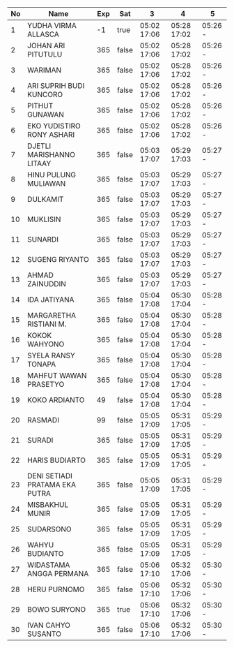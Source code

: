 | No | Name | Exp | Sat | 3 | 4 | 5 |
|-----|-----|-----|-----|-----|-----|-----|
| 1 | YUDHA VIRMA ALLASCA | -1 | true | 05:02 17:06 | 05:28 17:02 | 05:26 - |
| 2 | JOHAN ARI PITUTULU | 365 | false | 05:02 17:06 | 05:28 17:02 | 05:26 - |
| 3 | WARIMAN | 365 | false | 05:02 17:06 | 05:28 17:02 | 05:26 - |
| 4 | ARI SUPRIH BUDI KUNCORO | 365 | false | 05:02 17:06 | 05:28 17:02 | 05:26 - |
| 5 | PITHUT GUNAWAN | 365 | false | 05:02 17:06 | 05:28 17:02 | 05:26 - |
| 6 | EKO YUDISTIRO RONY ASHARI | 365 | false | 05:02 17:06 | 05:28 17:02 | 05:26 - |
| 7 | DJETLI MARISHANNO LITAAY | 365 | false | 05:03 17:07 | 05:29 17:03 | 05:27 - |
| 8 | HINU PULUNG MULIAWAN | 365 | false | 05:03 17:07 | 05:29 17:03 | 05:27 - |
| 9 | DULKAMIT | 365 | false | 05:03 17:07 | 05:29 17:03 | 05:27 - |
| 10 | MUKLISIN | 365 | false | 05:03 17:07 | 05:29 17:03 | 05:27 - |
| 11 | SUNARDI | 365 | false | 05:03 17:07 | 05:29 17:03 | 05:27 - |
| 12 | SUGENG RIYANTO | 365 | false | 05:03 17:07 | 05:29 17:03 | 05:27 - |
| 13 | AHMAD ZAINUDDIN | 365 | false | 05:03 17:07 | 05:29 17:03 | 05:27 - |
| 14 | IDA JATIYANA | 365 | false | 05:04 17:08 | 05:30 17:04 | 05:28 - |
| 15 | MARGARETHA RISTIANI M. | 365 | false | 05:04 17:08 | 05:30 17:04 | 05:28 - |
| 16 | KOKOK WAHYONO | 365 | false | 05:04 17:08 | 05:30 17:04 | 05:28 - |
| 17 | SYELA RANSY TONAPA | 365 | false | 05:04 17:08 | 05:30 17:04 | 05:28 - |
| 18 | MAHFUT WAWAN PRASETYO | 365 | false | 05:04 17:08 | 05:30 17:04 | 05:28 - |
| 19 | KOKO ARDIANTO | 49 | false | 05:04 17:08 | 05:30 17:04 | 05:28 - |
| 20 | RASMADI | 99 | false | 05:05 17:09 | 05:31 17:05 | 05:29 - |
| 21 | SURADI | 365 | false | 05:05 17:09 | 05:31 17:05 | 05:29 - |
| 22 | HARIS BUDIARTO | 365 | false | 05:05 17:09 | 05:31 17:05 | 05:29 - |
| 23 | DENI SETIADI PRATAMA EKA PUTRA | 365 | false | 05:05 17:09 | 05:31 17:05 | 05:29 - |
| 24 | MISBAKHUL MUNIR | 365 | false | 05:05 17:09 | 05:31 17:05 | 05:29 - |
| 25 | SUDARSONO | 365 | false | 05:05 17:09 | 05:31 17:05 | 05:29 - |
| 26 | WAHYU BUDIANTO | 365 | false | 05:05 17:09 | 05:31 17:05 | 05:29 - |
| 27 | WIDASTAMA ANGGA PERMANA | 365 | false | 05:06 17:10 | 05:32 17:06 | 05:30 - |
| 28 | HERU PURNOMO | 365 | false | 05:06 17:10 | 05:32 17:06 | 05:30 - |
| 29 | BOWO SURYONO | 365 | true | 05:06 17:10 | 05:32 17:06 | 05:30 - |
| 30 | IVAN CAHYO SUSANTO | 365 | false | 05:06 17:10 | 05:32 17:06 | 05:30 - |
